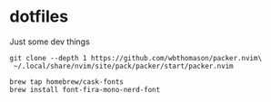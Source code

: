 # dotfiles
Just some dev things

```
git clone --depth 1 https://github.com/wbthomason/packer.nvim\
 ~/.local/share/nvim/site/pack/packer/start/packer.nvim
```

```
brew tap homebrew/cask-fonts
brew install font-fira-mono-nerd-font
```
